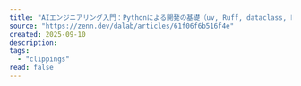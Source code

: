 ```yaml
---
title: "AIエンジニアリング入門：Pythonによる開発の基礎（uv, Ruff, dataclass, Pyright, Git hooks）"
source: "https://zenn.dev/dalab/articles/61f06f6b516f4e"
created: 2025-09-10
description:
tags:
  - "clippings"
read: false
---
```

